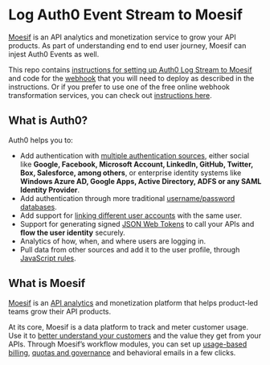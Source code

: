 # Log Auth0 Event Stream to Moesif

[Moesif](https://www.moesif.com) is an API analytics and monetization service to grow your API products. As part of understanding end to end user journey, Moesif can injest Auth0 Events as well.

This repo contains [instructions for setting up Auth0 Log Stream to Moesif](/integration/installation_guide.md) and code for the [webhook](/log-streams-webhook/) that you will need to deploy as described in the instructions. Or if you prefer to use one of the free online webhook transformation services, you can check out [instructions here](/hookdeck_instructions.md).

## What is Auth0?

Auth0 helps you to:

- Add authentication with [multiple authentication sources](https://auth0.com/docs/identityproviders), either social like **Google, Facebook, Microsoft Account, LinkedIn, GitHub, Twitter, Box, Salesforce, among others**, or enterprise identity systems like **Windows Azure AD, Google Apps, Active Directory, ADFS or any SAML Identity Provider**.
- Add authentication through more traditional [username/password databases](https://auth0.com/docs/connections/database/custom-db).
- Add support for [linking different user accounts](https://auth0.com/docs/link-accounts) with the same user.
- Support for generating signed [JSON Web Tokens](https://auth0.com/docs/jwt) to call your APIs and **flow the user identity** securely.
- Analytics of how, when, and where users are logging in.
- Pull data from other sources and add it to the user profile, through [JavaScript rules](https://auth0.com/docs/rules/current).

## What is Moesif

[Moesif](https://www.moesif.com) is an [API analytics](https://www.moesif.com/docs/api-analytics/) and monetization platform that helps product-led teams grow their API products.

At its core, Moesif is a data platform to track and meter customer usage. Use it to [better understand your customers](https://www.moesif.com/docs/user-analytics/) and the value they get from your APIs. Through Moesif’s workflow modules, you can set up [usage-based billing](https://www.moesif.com/docs/metered-billing/), [quotas and governance](https://www.moesif.com/docs/api-governance-rules/) and behavioral emails in a few clicks.
